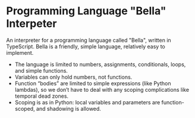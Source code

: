 # Programming Language "Bella" Interpeter
An interpreter for a programming language called "Bella", written in TypeScript. Bella is a friendly, simple language, relatively easy to implement.
* The language is limited to numbers, assignments, conditionals, loops, and simple functions. 
* Variables can only hold numbers, not functions.
* Function “bodies” are limited to simple expressions (like Python lambdas), so we don’t have to deal with any scoping complications like temporal dead zones. 
* Scoping is as in Python: local variables and parameters are function-scoped, and shadowing is allowed. 

